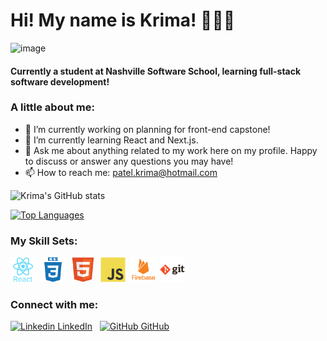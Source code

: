 # Hi! My name is Krima! 🙋🏽‍♀️
![image](https://user-images.githubusercontent.com/102260648/184732215-503456a7-bd97-4bee-b915-7ce0d62afeb5.png)

#### Currently a student at Nashville Software School, learning full-stack software development!

### A little about me:

- 🔭 I’m currently working on planning for front-end capstone! 
- 🌱 I’m currently learning React and Next.js.
- 💬 Ask me about anything related to my work here on my profile. Happy to discuss or answer any questions you may have!
- 📫 How to reach me: patel.krima@hotmail.com

<p align="center">

![Krima's GitHub stats](https://github-readme-stats.vercel.app/api?username=krima-patel&show_icons=true&theme=radical)

[![Top Languages](https://github-readme-stats.vercel.app/api/top-langs/?username=krima-patel)](https://github.com/krima-patel/github-readme-stats)

</p>

### My Skill Sets:
<div>
  <img src="https://github.com/devicons/devicon/blob/master/icons/react/react-original-wordmark.svg" title="React" alt="React" width="40"     height="40"/>&nbsp;
  <img src="https://github.com/devicons/devicon/blob/master/icons/css3/css3-plain-wordmark.svg"  title="CSS3" alt="CSS" width="40" height="40"/>&nbsp;
  <img src="https://github.com/devicons/devicon/blob/master/icons/html5/html5-original.svg" title="HTML5" alt="HTML" width="40" height="40"/>&nbsp;
  <img src="https://github.com/devicons/devicon/blob/master/icons/javascript/javascript-original.svg" title="JavaScript" alt="JavaScript" width="40"    height="40"/>&nbsp;
  <img src="https://github.com/devicons/devicon/blob/master/icons/firebase/firebase-plain-wordmark.svg" title="Firebase" alt="Firebase" width="40"  height="40"/>&nbsp;
  <img src="https://github.com/devicons/devicon/blob/master/icons/git/git-original-wordmark.svg" title="Git" **alt="Git" width="40" height="40"/>
</div>

### Connect with me:
[![Linkedin](https://i.stack.imgur.com/gVE0j.png) LinkedIn](https://www.linkedin.com/in/krima-patel)
&nbsp;
[![GitHub](https://i.stack.imgur.com/tskMh.png) GitHub](https://github.com/krima-patel)

